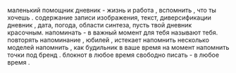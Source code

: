 маленький помощник  дневник  -  жизнь и работа  ,  вспомнить  , что ты хочешь  . 
 содержание  записи  изображения, текст,  диверсификации  дневник  ,  дата, погода,  области  синтеза,  пусть  твой дневник  красочным. 
 напоминать  -  в  важный момент для тебя  называют  тебя. 
 повторять  напоминание  ,  юбилей  ,  истекает  напомнить  несколько  моделей  напомнить  , как  будильник  в  ваше время  на  момент  напомнить  точки  под  бренд  . 
 блокнот  в любое время  свободно  писать  -  в любое время  .
